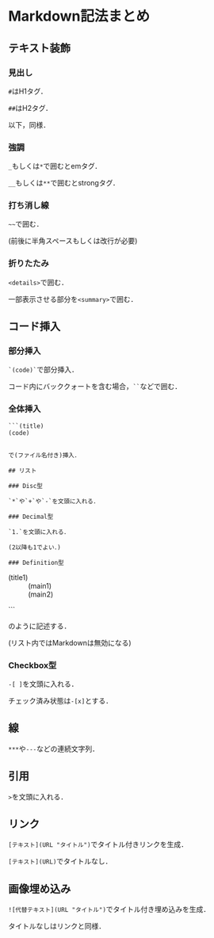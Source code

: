 ﻿# Markdown記法まとめ

## テキスト装飾

### 見出し

`#`はH1タグ．

`##`はH2タグ．

以下，同様．

### 強調

`_`もしくは`*`で囲むとemタグ．

`__`もしくは`**`で囲むとstrongタグ．

### 打ち消し線

`~~`で囲む．

(前後に半角スペースもしくは改行が必要)

### 折りたたみ

`<details>`で囲む．

一部表示させる部分を`<summary>`で囲む．

## コード挿入

### 部分挿入

`` `(code)` ``で部分挿入．

コード内にバッククォートを含む場合，``` `` ```などで囲む．

### 全体挿入

```
```(title)
(code)
```
```

で(ファイル名付き)挿入．

## リスト

### Disc型

`*`や`+`や`-`を文頭に入れる．

### Decimal型

`1.`を文頭に入れる．

(2以降も1でよい．)

### Definition型

```
<dl>
  <dt>(title1)</dt>
    <dd>(main1)</dd>
  <dt><title2></dt>
    <dd>(main2)</dd>
</dl>
```

のように記述する．

(リスト内ではMarkdownは無効になる)

### Checkbox型

`-[ ]`を文頭に入れる．

チェック済み状態は`-[x]`とする．

## 線

`***`や`---`などの連続文字列．

## 引用

`>`を文頭に入れる．

## リンク

`[テキスト](URL "タイトル")`でタイトル付きリンクを生成．

`[テキスト](URL)`でタイトルなし．

## 画像埋め込み

`![代替テキスト](URL "タイトル")`でタイトル付き埋め込みを生成．

タイトルなしはリンクと同様．
